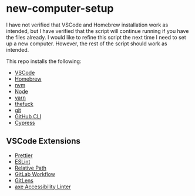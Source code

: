 # new-computer-setup

I have not verified that VSCode and Homebrew installation work as intended, but I have verified that the script will continue running if you have the files already. I would like to refine this script the next time I need to set up a new computer. However, the rest of the script should work as intended.

This repo installs the following:
* [VSCode](https://code.visualstudio.com/docs?dv=osx)
* [Homebrew](https://brew.sh/)
* [nvm](https://github.com/nvm-sh/nvm)
* [Node](https://nodejs.org)
* [yarn](https://classic.yarnpkg.com/en/)
* [thefuck](https://github.com/nvbn/thefuck)
* [git](https://git-scm.com/book/en/v2/Getting-Started-Installing-Git)
* [GitHub CLI](https://cli.github.com/)
* [Cypress](https://www.cypress.io/)
## VSCode Extensions
* [Prettier](https://marketplace.visualstudio.com/items?itemName=esbenp.prettier-vscode)
* [ESLint](https://marketplace.visualstudio.com/items?itemName=dbaeumer.vscode-eslint)
* [Relative Path](https://marketplace.visualstudio.com/items?itemName=jakob101.RelativePath)
* [GitLab Workflow](https://marketplace.visualstudio.com/items?itemName=GitLab.gitlab-workflow)
* [GitLens](https://marketplace.visualstudio.com/items?itemName=eamodio.gitlens)
* [axe Accessibility Linter](https://marketplace.visualstudio.com/items?itemName=deque-systems.vscode-axe-linter)